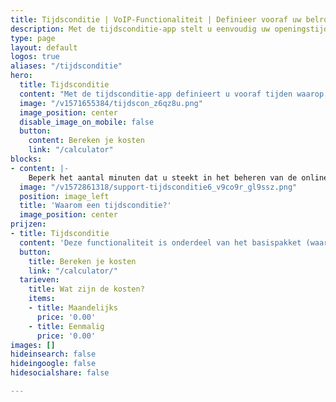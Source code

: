 ```yaml
---
title: Tijdsconditie | VoIP-Functionaliteit | Definieer vooraf uw belroute
description: Met de tijdsconditie-app stelt u eenvoudig uw openingstijden in. Ook creëert u gemakkelijk andere tijdscondities zoals feestdagen, vakantie etc.
type: page
layout: default
logos: true
aliases: "/tijdsconditie"
hero:
  title: Tijdsconditie
  content: "Met de tijdsconditie-app definieert u vooraf tijden waarop één of meerdere acties moeten plaatsvinden. Denkt u bijvoorbeeld aan een belroute voor binnen en buiten werktijd of een gewijzigde belroute tijdens de lunchpauze, feestdagen, etc."
  image: "/v1571655384/tijdscon_z6qz8u.png"
  image_position: center
  disable_image_on_mobile: false
  button:
    content: Bereken je kosten
    link: "/calculator"
blocks:
- content: |-
    Beperk het aantal minuten dat u steekt in het beheren van de online telefooncentrale. Dankzij de tijdsconditie-app stelt u veel al van te voren in. U kunt zelfs al jaren vooruit kijken indien gewenst.<br><br><a href="https://www.callvoip.nl/ondersteuning/simmpl-functionaliteiten/tijdsconditie-app/" class="button">Hoe werkt het?</a>
  image: "/v1572861318/support-tijdsconditie6_v9co9r_gl9ssz.png"
  position: image_left
  title: 'Waarom een tijdsconditie?'
  image_position: center
prijzen:
- title: Tijdsconditie
  content: 'Deze functionaliteit is onderdeel van het basispakket (waar u €7,50 excl. BTW voor betaalt)'
  button:
    title: Bereken je kosten
    link: "/calculator/"
  tarieven:
    title: Wat zijn de kosten?
    items:
    - title: Maandelijks
      price: '0.00'
    - title: Eenmalig
      price: '0.00'
images: []
hideinsearch: false
hideingoogle: false
hidesocialshare: false

---
```

